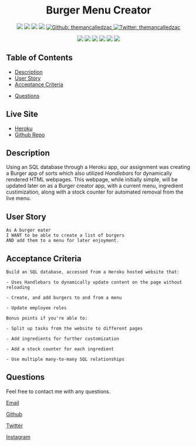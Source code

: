 <h1 align="center">Burger Menu Creator</h1>

<p align="center">
    <img src="https://img.shields.io/github/repo-size/themancalledzac/Burger-Eater" />
    <img src="https://img.shields.io/github/languages/top/themancalledzac/Burger-Eater"  />
    <img src="https://img.shields.io/github/issues/themancalledzac/Burger-Eater" />
    <img src="https://img.shields.io/github/last-commit/themancalledzac/Burger-Eater" >
    <a href="https://github.com/themancalledzac">
        <img alt="Github: themancalledzac" src="https://img.shields.io/github/followers/themancalledzac?style=social" target="_blank" />
    </a>
    <a href="https://twitter.com/themancalledzac">
        <img alt="Twitter: themancalledzac" src="https://img.shields.io/twitter/follow/themancalledzac.svg?style=social" target="_blank" />
    </a>
</p>
  
<p align="center">
    <img src="https://img.shields.io/badge/Javascript-red" />
    <img src="https://img.shields.io/badge/jQuery-orange"  />
    <img src="https://img.shields.io/badge/-node.js-yellow" />
    <img src="https://img.shields.io/badge/-inquirer-green" >
    <img src="https://img.shields.io/badge/-mySQL-teal" />
    <img src="https://img.shields.io/badge/-handlebars-blue" />
</p>

## Table of Contents

- [Description](#description)
- [User Story](#user-story)
- [Acceptance Criteria](#acceptance-criteria)
<!-- - [Code](#code) -->
- [Questions](#questions)

## Live Site

- [Heroku](https://burgers-menu.herokuapp.com/)
- [Github Repo](https://github.com/themancalledzac/Burger-Eater)

## Description

Using an SQL database through a Heroku app, our assignment was creating a Burger app of sorts which also utilized *Handlebars* for dynamically rendered HTML webpages. This webpage, while initially simple, will be updated later on as a Burger creator app, with a current menu, ingredient custimization, along with a stock counter for automated removal from the live menu.

## User Story

```
As A burger eater
I WANT to be able to create a list of burgers
AND add them to a menu for later enjoyment.
```

## Acceptance Criteria

```
Build an SQL database, accessed from a Heroku hosted website that:

- Uses Handlebars to dynamically update content on the page without reloading

- Create, and add burgers to and from a menu

- Update employee roles

Bonus points if you're able to:

- Split up tasks from the website to different pages

- Add ingredients for further customization

- Add a stock counter for each ingredient

- Use multiple many-to-many SQL relationships
```


<!-- ## Code

```
index.js file
```

![index.js file](./assets/images/hw09_01.PNG)

```
template.js file
```

![template.js file](./assets/images/hw09_02.PNG)

```
prompt.js file
```

![prompt.js file](./assets/images/hw09_03.PNG) -->

## Questions

Feel free to contact me with any questions.

[Email](mailto:themancalledzac@gmail.com)

[Github](https://github.com/themancalledzac)

[Twitter](https://twitter.com/themancalledzac)

[Instagram](https://www.instagram.com/themancalledzac/)